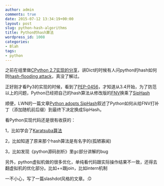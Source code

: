 ```yaml
---
author: admin
comments: true
date: 2015-07-12 13:34:19+00:00
layout: post
slug: python-hash-algorithms
title: Python的hash算法
wordpress_id: 1008
categories:
- Blah
tags:
- python
---
```

之前在组里做[CPython 2.7实现的分享](https://github.com/ggarlic/python-notes)，讲Dict的时候有人问python的hash如何防[hash-flooding attack](http://events.ccc.de/congress/2012/Fahrplan/events/5152.en.html)，真没了解过。

正好刚才看Py3的实现的时候，看到了[PEP-0456](https://www.python.org/dev/peps/pep-0456/)，才知道从3.4开始，为了防范以上的问题，Python已经把自己的hash算法从修改版的[FNV](https://en.wikipedia.org/wiki/Fowler%E2%80%93Noll%E2%80%93Vo_hash_function)换乘了[SipHash](https://131002.net/siphash/)

顺便，LWN的一篇文章[Python adopts SipHash](https://lwn.net/Articles/574761/)叙述了Python如何从给FNV打补丁（添加随机前后缀）到最终下决定换成SipHash。

看Python实现代码还是很有收获的：

1，比如学会了[Karatsuba算法](https://en.wikipedia.org/wiki/Karatsuba_algorithm)

2，比如知道了原来那个hash算法是有名字的(孤陋寡闻)

3，比如发现《python源码剖析》里gc部分讲解的bug

另外，python虚拟机做的很多优化，单纯看代码跟实际操作结果不一致，还得去翻虚拟机的优化部分。比如+=跟join，比如intern机制

一不小心，写了一篇slashdot风格的文章。:D
